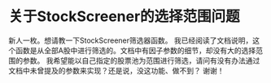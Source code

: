 # 关于StockScreener的选择范围问题

新人一枚。想请教一下StockScreener筛选器函数。
我已经阅读了文档说明，这个函数是从全部A股中进行筛选的。文档中有因子参数的细节，却没有大的选择范围的参数。
我希望能以自己指定的股票池为范围进行筛选，请问有没有办法通过文档中未曾提及的参数来实现？还是说，没这功能、做不到？
谢谢！